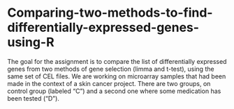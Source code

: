 # Comparing-two-methods-to-find-differentially-expressed-genes-using-R

The goal for the assignment is to compare the list of differentially expressed genes from two methods of gene selection (limma and t-test), using the same set of CEL files.
We are working on microarray samples that had been made in the context of a skin cancer project. There are two groups, on control group (labeled “C”) and a second one where some medication has been tested (“D”).

